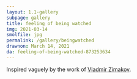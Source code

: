 ```yaml
---
layout: 1.1-gallery
subpage: gallery
title: feeling of being watched
img: 2021-03-14
smolfile: jpg
permalink: /gallery/beingwatched
drawnon: March 14, 2021
da: feeling-of-being-watched-873253634
---
```

Inspired vaguely by the work of <a href="https://www.vladimirzimakov.com/" target="_blank">Vladmir Zimakov</a>.